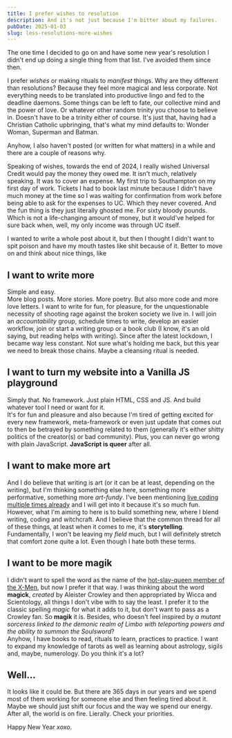 ```yaml
---
title: I prefer wishes to resolution
description: And it's not just because I'm bitter about my failures.
pubDate: 2025-01-03
slug: less-resolutions-more-wishes
---
```


The one time I decided to go on and have some new year's resolution I didn't end up doing a single thing from that list. I've avoided them since then.

I prefer _wishes_ or making rituals to _manifest_ things. Why are they different than resolutions? Because they feel more magical and less corporate. Not everything needs to be translated into productive lingo and fed to the deadline daemons. Some things can be left to fate, our collective mind and the power of love. Or whatever other random trinity you choose to believe in. Doesn't have to be a trinity either of course. It's just that, having had a Christian Catholic upbringing, that's what my mind defaults to: Wonder Woman, Superman and Batman.

Anyhow, I also haven't posted (or written for what matters) in a while and there are a couple of reasons why.

Speaking of wishes, towards the end of 2024, I really wished Universal Credit would pay the money they owed me. It isn't much, relatively speaking. It was to cover an expense. My first trip to Southampton on my first day of work. Tickets I had to book last minute because I didn't have much money at the time so I was waiting for confirmation from work before being able to ask for the expenses to UC. Which they never covered. And the fun thing is they just literally ghosted me. For sixty bloody pounds. Which is not a life-changing amount of money, but it would've helped for sure back when, well, my only income was through UC itself.

I wanted to write a whole post about it, but then I thought I didn't want to spit poison and have my mouth tastes like shit because of it. Better to move on and think about nice things, like

## I want to write more

Simple and easy.  
More blog posts. More stories. More poetry. But also more code and more love letters. I want to write for fun, for pleasure, for the unquestionable necessity of shooting rage against the broken society we live in. I will join an _accountability_ group, schedule times to write, develop an easier workflow, join or start a writing group or a book club (I know, it's an old saying, but reading helps with writing). Since after the latest lockdown, I became way less constant. Not sure what's holding me back, but this year we need to break those chains. Maybe a cleansing ritual is needed.

## I want to turn my website into a Vanilla JS playground

Simply that. No framework. Just plain HTML, CSS and JS. And build whatever tool I need or want for it.  
It's for fun and pleasure and also because I'm tired of getting excited for every new framework, meta-framework or even just update that comes out to then be betrayed by something related to them (generally it's either shitty politics of the creator(s) or bad community). Plus, you can never go wrong with plain JavaScript. **JavaScript is queer** after all.

## I want to make more art

And I do believe that writing is art (or it can be at least, depending on the writing), but I'm thinking something else here, something more performative, something more _art-fundy_. I've been mentioning [live coding](https://www.mickeymarse.dev/blog/peckham-digital/) [multiple times already](https://www.mickeymarse.dev/blog/peckham-digital-again/) and I will get into it because it's so much fun. However, what I'm aiming to here is to build something new, where I blend writing, coding and witchcraft. And I believe that the common thread for all of these things, at least when it comes to me, it's **storytelling**. Fundamentally, I won't be leaving my _field_ much, but I will definitely stretch that comfort zone quite a lot. Even though I hate both these terms.

## I want to be more magik

I didn't want to spell the word as the name of the [hot-slay-queen member of the X-Men](<https://marvel.fandom.com/wiki/Illyana_Rasputina_(Earth-616)>), but now I prefer it that way. I was thinking about the word **magick**, _created_ by Aleister Crowley and then appropriated by Wicca and Scientology, all things I don't vibe with to say the least. I prefer it to the classic spelling _magic_ for what it adds to it, but don't want to pass as a Crowley fan. So **magik** it is. Besides, who doesn't feel inspired by _a mutant sorceress linked to the demonic realm of Limbo with teleporting powers and the ability to summon the Soulsword_?  
Anyhow, I have books to read, rituals to learn, practices to practice. I want to expand my knowledge of tarots as well as learning about astrology, sigils and, maybe, numerology. Do you think it's a lot?

## Well...

It looks like it could be. But there are 365 days in our years and we spend most of them working for someone else and then feeling tired about it. Maybe we should just shift our focus and the way we spend our energy. After all, the world is on fire. Lierally. Check your priorities.

Happy New Year _xoxo_.
